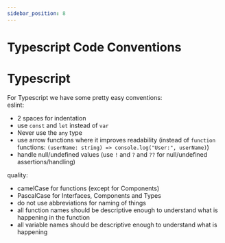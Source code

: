 ```yaml
---
sidebar_position: 8
---
```

# Typescript Code Conventions

# Typescript

For Typescript we have some pretty easy conventions:   
eslint:

- 2 spaces for indentation
- use `const` and `let` instead of `var`
- Never use the `any` type
- use arrow functions where it improves readability (instead of `function` functions:
  `(userName: string) => console.log("User:", userName)`)
- handle null/undefined values (use `!` and `?` and `??` for null/undefined assertions/handling)

quality:

- camelCase for functions (except for Components)
- PascalCase for Interfaces, Components and Types
- do not use abbreviations for naming of things
- all function names should be descriptive enough to understand what is happening in the function
- all variable names should be descriptive enough to understand what is happening   
   
   
